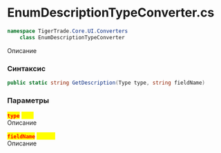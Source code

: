 
# EnumDescriptionTypeConverter.cs
```csharp
namespace TigerTrade.Core.UI.Converters  
    class EnumDescriptionTypeConverter
```

Описание

### Синтаксис
```csharp
public static string GetDescription(Type type, string fieldName)
```

### Параметры
<mark style="color:red;">**`type`**</mark> <mark style="color:yellow;">`Type`</mark>  
 Описание  
  
<mark style="color:red;">**`fieldName`**</mark> <mark style="color:yellow;">`string`</mark>  
 Описание  
  

                    
                    
